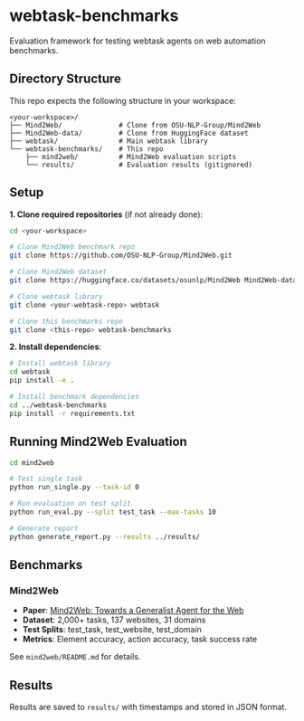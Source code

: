 # webtask-benchmarks

Evaluation framework for testing webtask agents on web automation benchmarks.

## Directory Structure

This repo expects the following structure in your workspace:

```
<your-workspace>/
├── Mind2Web/              # Clone from OSU-NLP-Group/Mind2Web
├── Mind2Web-data/         # Clone from HuggingFace dataset
├── webtask/               # Main webtask library
└── webtask-benchmarks/    # This repo
    ├── mind2web/          # Mind2Web evaluation scripts
    └── results/           # Evaluation results (gitignored)
```

## Setup

**1. Clone required repositories** (if not already done):

```bash
cd <your-workspace>

# Clone Mind2Web benchmark repo
git clone https://github.com/OSU-NLP-Group/Mind2Web.git

# Clone Mind2Web dataset
git clone https://huggingface.co/datasets/osunlp/Mind2Web Mind2Web-data

# Clone webtask library
git clone <your-webtask-repo> webtask

# Clone this benchmarks repo
git clone <this-repo> webtask-benchmarks
```

**2. Install dependencies**:

```bash
# Install webtask library
cd webtask
pip install -e .

# Install benchmark dependencies
cd ../webtask-benchmarks
pip install -r requirements.txt
```

## Running Mind2Web Evaluation

```bash
cd mind2web

# Test single task
python run_single.py --task-id 0

# Run evaluation on test split
python run_eval.py --split test_task --max-tasks 10

# Generate report
python generate_report.py --results ../results/
```

## Benchmarks

### Mind2Web
- **Paper**: [Mind2Web: Towards a Generalist Agent for the Web](https://arxiv.org/abs/2306.06070)
- **Dataset**: 2,000+ tasks, 137 websites, 31 domains
- **Test Splits**: test_task, test_website, test_domain
- **Metrics**: Element accuracy, action accuracy, task success rate

See `mind2web/README.md` for details.

## Results

Results are saved to `results/` with timestamps and stored in JSON format.
